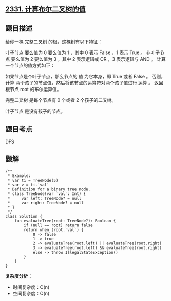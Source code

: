 ## [2331. 计算布尔二叉树的值](https://leetcode.cn/problems/evaluate-boolean-binary-tree/)

## 题目描述

给你一棵 完整二叉树 的根，这棵树有以下特征：

叶子节点 要么值为 0 要么值为 1 ，其中 0 表示 False ，1 表示 True 。
非叶子节点 要么值为 2 要么值为 3 ，其中 2 表示逻辑或 OR ，3 表示逻辑与 AND 。
计算 一个节点的值方式如下：

如果节点是个叶子节点，那么节点的 值 为它本身，即 True 或者 False 。
否则，计算 两个孩子的节点值，然后将该节点的运算符对两个孩子值进行 运算 。
返回根节点 root 的布尔运算值。

完整二叉树 是每个节点有 0 个或者 2 个孩子的二叉树。

叶子节点 是没有孩子的节点。

## 题目考点

DFS

## 题解
 
```
/**
 * Example:
 * var ti = TreeNode(5)
 * var v = ti.`val`
 * Definition for a binary tree node.
 * class TreeNode(var `val`: Int) {
 *     var left: TreeNode? = null
 *     var right: TreeNode? = null
 * }
 */
class Solution {
    fun evaluateTree(root: TreeNode?): Boolean {
        if (null == root) return false
        return when (root.`val`) {
            0 -> false
            1 -> true
            2 -> evaluateTree(root.left) || evaluateTree(root.right)
            3 -> evaluateTree(root.left) && evaluateTree(root.right)
            else -> throw IllegalStateException()
        }
    }
}
```

**复杂度分析：**

- 时间复杂度：O(n)
- 空间复杂度：O(n) 

